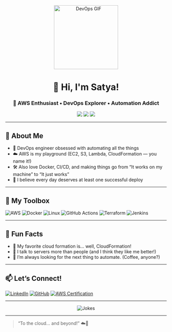 <!-- Profile README for satya70082 -->

<div align="center">
  <img src="https://media.giphy.com/media/3o7aD2saalBwwftBIY/giphy.gif" width="200" alt="DevOps GIF"/>
  
  # 👋 Hi, I'm Satya! 
  
  ### 🚀 AWS Enthusiast • DevOps Explorer • Automation Addict

  <img src="https://img.shields.io/badge/Cloud-AWS-FF9900?style=for-the-badge&logo=amazonaws&logoColor=white"/>
  <img src="https://img.shields.io/badge/DevOps-%F0%9F%92%BB-blue?style=for-the-badge"/>
  <img src="https://img.shields.io/badge/I%20❤️-automation-blueviolet?style=for-the-badge"/>
</div>

---

## 🌟 About Me

- 💼 DevOps engineer obsessed with automating all the things
- ☁️ AWS is my playground (EC2, S3, Lambda, CloudFormation — you name it!)
- 🛠️ Also love Docker, CI/CD, and making things go from “It works on my machine” to “It just works”
- 🎉 I believe every day deserves at least one successful deploy

---

## 🧰 My Toolbox

![AWS](https://img.shields.io/badge/AWS-232F3E?logo=amazon-aws&logoColor=white&style=flat)
![Docker](https://img.shields.io/badge/Docker-2496ED?logo=docker&logoColor=white&style=flat)
![Linux](https://img.shields.io/badge/Linux-FCC624?logo=linux&logoColor=black&style=flat)
![GitHub Actions](https://img.shields.io/badge/GitHub%20Actions-2088FF?logo=github-actions&logoColor=white&style=flat)
![Terraform](https://img.shields.io/badge/Terraform-7B42BC?logo=terraform&logoColor=white&style=flat)
![Jenkins](https://img.shields.io/badge/Jenkins-D24939?logo=jenkins&logoColor=white&style=flat)

---

## 🚦 Fun Facts

- 🥇 My favorite cloud formation is… well, CloudFormation!
- 🤖 I talk to servers more than people (and I think they like me better!)
- 🦾 I’m always looking for the next thing to automate. (Coffee, anyone?)

---

## 📫 Let’s Connect!

[![LinkedIn](https://img.shields.io/badge/-LinkedIn-0077B5?logo=linkedin&logoColor=white&style=flat)](https://www.linkedin.com/)
[![GitHub](https://img.shields.io/badge/-GitHub-181717?logo=github&logoColor=white&style=flat)](https://github.com/satya70082)
[![AWS Certification](https://img.shields.io/badge/-AWS%20Certified-FF9900?logo=amazon-aws&logoColor=white&style=flat)](https://aws.amazon.com/certification/)

---

<div align="center">
  <img src="https://readme-jokes.vercel.app/api?hideBorder&bgColor=%23FFF3E0" alt="Jokes"/>
</div>

---

> “To the cloud… and beyond!” ☁️🚀
